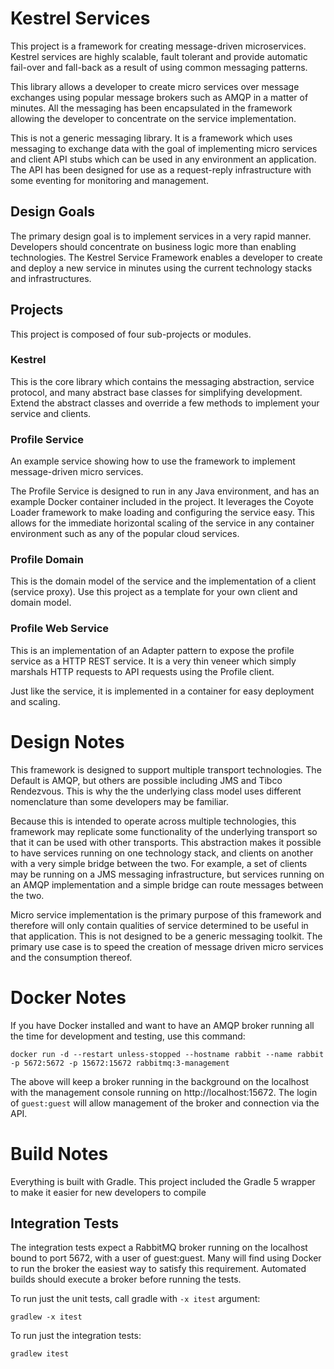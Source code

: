 # Kestrel Services
This project is a framework for creating message-driven microservices. Kestrel services are highly scalable, fault tolerant and provide automatic fail-over and fall-back as a result of using common messaging patterns.

This library allows a developer to create micro services over message exchanges using popular message brokers such as AMQP in a matter of minutes. All the messaging has been encapsulated in the framework allowing the developer to concentrate on the service implementation.

This is not a generic messaging library. It is a framework which uses messaging to exchange data with the goal of implementing micro services and client API stubs which can be used in any environment an application. The API has been designed for use as a request-reply infrastructure with some eventing for monitoring and management.

## Design Goals
The primary design goal is to implement services in a very rapid manner. Developers should concentrate on business logic more than enabling technologies. The Kestrel Service Framework enables a developer to create and deploy a new service in minutes using the current technology stacks and infrastructures.

## Projects
This project is composed of four sub-projects or modules.

### Kestrel
This is the core library which contains the messaging abstraction, service protocol, and many abstract base classes for simplifying development. Extend the abstract classes and override a few methods to implement your service and clients.

### Profile Service
An example service showing how to use the framework to implement message-driven micro services.

The Profile Service is designed to run in any Java environment, and has an example Docker container included in the project. It leverages the Coyote Loader framework to make loading and configuring the service easy. This allows for the immediate horizontal scaling of the service in any container environment such as any of the popular cloud services.

### Profile Domain
This is the domain model of the service and the implementation of a client (service proxy). Use this project as a template for your own client and domain model.

### Profile Web Service
This is an implementation of an Adapter pattern to expose the profile service as a HTTP REST service. It is a very thin veneer which simply marshals HTTP requests to API requests using the Profile client. 

Just like the service, it is implemented in a container for easy deployment and scaling. 

# Design Notes
This framework is designed to support multiple transport technologies. The Default is AMQP, but others are possible including JMS and Tibco Rendezvous. This is why the the underlying class model uses different nomenclature than some developers may be familiar.

Because this is intended to operate across multiple technologies, this framework may replicate some functionality of the underlying transport so that it can be used with other transports. This abstraction makes it possible to have services running on one technology stack, and clients on another with a very simple bridge between the two. For example, a set of clients may be running on a JMS messaging infrastructure, but services running on an AMQP implementation and a simple bridge can route messages between the two.

Micro service implementation is the primary purpose of this framework and therefore will only contain qualities of service determined to be useful in that application. This is not designed to be a generic messaging toolkit. The primary use case is to speed the creation of message driven micro services and the consumption thereof.
# Docker Notes

If you have Docker installed and want to have an AMQP broker running all the time for development and testing, use this command:
```
docker run -d --restart unless-stopped --hostname rabbit --name rabbit -p 5672:5672 -p 15672:15672 rabbitmq:3-management
```
The above will keep a broker running in the background on the localhost with the management console running on http://localhost:15672. The login of `guest:guest` will allow management of the broker and connection via the API.

# Build Notes
Everything is built with Gradle. This project included the Gradle 5 wrapper to make it easier for new developers to compile

## Integration Tests
The integration tests expect a RabbitMQ broker running on the localhost bound to port 5672, with a user of guest:guest. Many will find using Docker to run the broker the easiest way to satisfy this requirement. Automated builds should execute a broker before running the tests.

To run just the unit tests, call gradle with `-x itest` argument:
```
gradlew -x itest
```

To run just the integration tests:
```
gradlew itest
```
